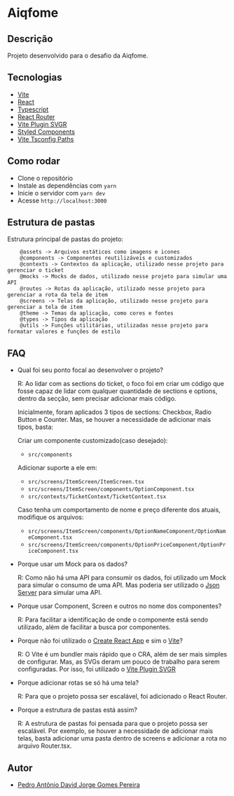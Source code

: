 # Aiqfome

## Descrição

Projeto desenvolvido para o desafio da Aiqfome.

## Tecnologias

- [Vite](https://vitejs.dev/)
- [React](https://pt-br.react.dev/)
- [Typescript](https://www.typescriptlang.org/)
- [React Router](https://reactrouter.com/)
- [Vite Plugin SVGR](https://github.com/pd4d10/vite-plugin-svgr)
- [Styled Components](https://styled-components.com/)
- [Vite Tsconfig Paths](https://www.npmjs.com/package/vite-tsconfig-paths)

## Como rodar

- Clone o repositório
- Instale as dependências com `yarn`
- Inicie o servidor com `yarn dev`
- Acesse `http://localhost:3000`

## Estrutura de pastas

Estrutura principal de pastas do projeto:

```
	@assets -> Arquivos estáticos como imagens e icones
	@components -> Componentes reutilizáveis e customizados
	@contexts -> Contextos da aplicação, utilizado nesse projeto para gerenciar o ticket
	@mocks -> Mocks de dados, utilizado nesse projeto para simular uma API
	@routes -> Rotas da aplicação, utilizado nesse projeto para gerenciar a rota da tela de item
	@screens -> Telas da aplicação, utilizado nesse projeto para gerenciar a tela de item
	@theme -> Temas da aplicação, como cores e fontes
	@types -> Tipos da aplicação
	@utils -> Funções utilitárias, utilizadas nesse projeto para formatar valores e funções de estilo

```

## FAQ

- Qual foi seu ponto focal ao desenvolver o projeto?

  R: Ao lidar com as sections do ticket, o foco foi em criar um código que fosse capaz de lidar com qualquer quantidade de sections e options, dentro da secção, sem precisar adicionar mais código.

  Inicialmente, foram aplicados 3 tipos de sections: Checkbox, Radio Button e Counter. Mas, se houver a necessidade de adicionar mais tipos, basta:

  Criar um componente customizado(caso desejado):

  - `src/components`

  Adicionar suporte a ele em:

  - `src/screens/ItemScreen/ItemScreen.tsx`
  - `src/screens/ItemScreen/components/OptionComponent.tsx`
  - `src/contexts/TicketContext/TicketContext.tsx`

  Caso tenha um comportamento de nome e preço diferente dos atuais, modifique os arquivos:

  - `src/screens/ItemScreen/components/OptionNameComponent/OptionNameComponent.tsx`
  - `src/screens/ItemScreen/components/OptionPriceComponent/OptionPriceComponent.tsx`

- Porque usar um Mock para os dados?

  R: Como não há uma API para consumir os dados, foi utilizado um Mock para simular o consumo de uma API. Mas poderia ser utilizado o [Json Server](https://www.npmjs.com/package/json-server) para simular uma API.

- Porque usar Component, Screen e outros no nome dos componentes?

  R: Para facilitar a identificação de onde o componente está sendo utilizado, além de facilitar a busca por componentes.

- Porque não foi utilizado o [Create React App](https://create-react-app.dev/) e sim o [Vite](https://vitejs.dev/)?

  R: O Vite é um bundler mais rápido que o CRA, além de ser mais simples de configurar. Mas, as SVGs deram um pouco de trabalho para serem configuradas. Por isso, foi utilizado o [Vite Plugin SVGR](https://github.com/pd4d10/vite-plugin-svgr)

- Porque adicionar rotas se só há uma tela?

  R: Para que o projeto possa ser escalável, foi adicionado o React Router.

- Porque a estrutura de pastas está assim?

  R: A estrutura de pastas foi pensada para que o projeto possa ser escalável. Por exemplo, se houver a necessidade de adicionar mais telas, basta adicionar uma pasta dentro de screens e adicionar a rota no arquivo Router.tsx.

## Autor

- [Pedro Antônio David Jorge Gomes Pereira](https://www.linkedin.com/in/pedro-antonio-david-914aa1129/)
